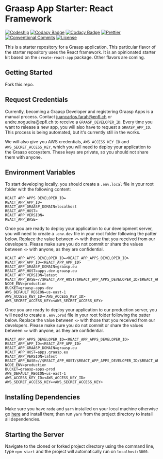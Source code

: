 # Graasp App Starter: React Framework

[![Codeship](https://app.codeship.com/projects/04f13a10-b05e-0136-09da-7a3da3243947/status?branch=master)](https://app.codeship.com/projects/310436)
[![Codacy Badge](https://api.codacy.com/project/badge/Grade/2cfb916f3a1d4c0b8fec4634f84f5b93)](https://www.codacy.com/app/react-epfl/graasp-app-starter-react)
[![Codacy Badge](https://api.codacy.com/project/badge/Coverage/2cfb916f3a1d4c0b8fec4634f84f5b93)](https://www.codacy.com/app/react-epfl/graasp-app-starter-react)
[![Prettier](https://img.shields.io/badge/code_style-prettier-ff69b4.svg)](https://github.com/prettier/prettier)
[![Conventional Commits](https://img.shields.io/badge/Conventional%20Commits-1.0.0-yellow.svg)](https://conventionalcommits.org)
[![License](https://img.shields.io/badge/license-MIT-blue.svg)](LICENSE)

This is a starter repository for a Graasp application. This particular flavor of the starter
repository uses the React framework. It is an opinionated starter kit based on the `create-react-app`
package. Other flavors are coming.

## Getting Started

Fork this repo.

## Request Credentials

Currently, becoming a Graasp Developer and registering Graasp Apps is a manual process. Contact
juancarlos.farah@epfl.ch or andre.nogueira@epfl.ch to receive a `GRAASP_DEVELOPER_ID`. Every time
you want to release a new app, you will also have to request a `GRAASP_APP_ID`. This process is
being automated, but it's currently still in the works.

We will also give you AWS credentials, `AWS_ACCESS_KEY_ID` and `AWS_SECRET_ACCESS_KEY`, which you
will need to deploy your application to the Graasp ecosystem. These keys are private, so you should
not share them with anyone.

## Environment Variables

To start developing locally, you should create a `.env.local` file in your root folder with the
following content:

```dotenv
REACT_APP_APPS_DEVELOPER_ID=
REACT_APP_APP_ID=
REACT_APP_GRAASP_DOMAIN=localhost
REACT_APP_HOST=
REACT_APP_VERSION=
REACT_APP_BASE=
```

Once you are ready to deploy your application to our development server, you will need to create
a `.env.dev` file in your root folder following the patter below. Replace the value between `<>`
with those that you received from our developers. Please make sure you do not commit or share the
values between `<>` with anyone, as they are confidential.

```dotenv
REACT_APP_APPS_DEVELOPER_ID=<REACT_APP_APPS_DEVELOPER_ID>
REACT_APP_APP_ID=<REACT_APP_APP_ID>
REACT_APP_GRAASP_DOMAIN=graasp.eu
REACT_APP_HOST=apps.dev.graasp.eu
REACT_APP_VERSION=latest
REACT_APP_BASE=//$REACT_APP_HOST/$REACT_APP_APPS_DEVELOPER_ID/$REACT_APP_APP_ID/$REACT_APP_VERSION/
NODE_ENV=production
BUCKET=graasp-apps-dev
AWS_DEFAULT_REGION=us-east-1
AWS_ACCESS_KEY_ID=<AWS_ACCESS_KEY_ID>
AWS_SECRET_ACCESS_KEY=<AWS_SECRET_ACCESS_KEY>
```

Once you are ready to deploy your application to our production server, you will need to create
a `.env.prod` file in your root folder following the patter below. Replace the value between `<>`
with those that you received from our developers. Please make sure you do not commit or share the
values between `<>` with anyone, as they are confidential.

```dotenv
REACT_APP_APPS_DEVELOPER_ID=<REACT_APP_APPS_DEVELOPER_ID>
REACT_APP_APP_ID=<REACT_APP_APP_ID>
REACT_APP_GRAASP_DOMAIN=graasp.eu
REACT_APP_HOST=apps.graasp.eu
REACT_APP_VERSION=latest
REACT_APP_BASE=//$REACT_APP_HOST/$REACT_APP_APPS_DEVELOPER_ID/$REACT_APP_APP_ID/$REACT_APP_VERSION/
NODE_ENV=production
BUCKET=graasp-apps-prod
AWS_DEFAULT_REGION=us-east-1
AWS_ACCESS_KEY_ID=<AWS_ACCESS_KEY_ID>
AWS_SECRET_ACCESS_KEY=<AWS_SECRET_ACCESS_KEY>
```

## Installing Dependencies

Make sure you have `node` and `yarn` installed on your local machine otherwise go
[here](https://changelog.com/posts/install-node-js-with-homebrew-on-os-x) and install them;
then run `yarn` from the project directory to install all dependencies.

## Starting the Server

Navigate to the cloned or forked project directory using the command line, type `npm start` and
the project will automatically run on `localhost:3000`.
